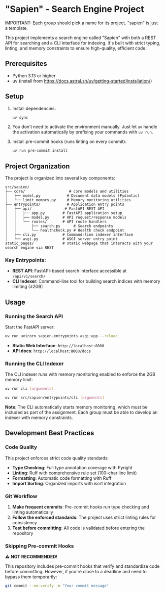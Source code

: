# "Sapien" - Search Engine Project

IMPORTANT: Each group should pick a name for its project. "sapien" is just a template.

This project implements a search engine called "Sapien" with both a REST API for searching and a CLI interface for indexing. It's built with strict typing, linting, and memory constraints to ensure high-quality, efficient code.

## Prerequisites

- Python 3.13 or higher
- uv (install from https://docs.astral.sh/uv/getting-started/installation/)

## Setup

1. Install dependencies:
   ```bash
   uv sync
   ```

2. You don't need to activate the environment manually. Just let `uv` handle the activation automatically by prefixing your commands with `uv run`.

3. Install pre-commit hooks (runs linting on every commit):
   ```bash
   uv run pre-commit install
   ```

## Project Organization

The project is organized into several key components:

```
src/sapien/
├── core/                    # Core models and utilities
│   ├── model.py            # Document data models (Pydantic)
│   └── limit_memory.py     # Memory monitoring utilities
├── entrypoints/            # Application entry points
│   ├── api/               # FastAPI REST API
│   │   ├── app.py        # FastAPI application setup
│   │   ├── model.py      # API request/response models
│   │   └── routes/       # API route handlers
│   │       ├── search.py      # Search endpoints
│   │       └── healthcheck.py # Health check endpoint
│   ├── cli.py            # Command-line indexer interface
│   └── asgi.py           # ASGI server entry point
static_pages/             # static webpage that interacts with your search engine via REST
```

### Key Entrypoints:

- **REST API**: FastAPI-based search interface accessible at `/api/v1/search/`
- **CLI Indexer**: Command-line tool for building search indices with memory limiting (≤2GB)

## Usage

### Running the Search API

Start the FastAPI server:
```bash
uv run uvicorn sapien.entrypoints.asgi:app --reload
```
- **Static Web Interface**: `http://localhost:8000`
- **API docs**: `http://localhost:8000/docs`

### Running the CLI Indexer

The CLI indexer runs with memory monitoring enabled to enforce the 2GB memory limit:
```bash
uv run cli [arguments]
```

```bash
uv run src/sapien/entrypoints/cli [arguments]
```

**Note**: The CLI automatically starts memory monitoring, which must be included as part of the assignment.
Each group must be able to develop an indexer with memory constraints.

## Development Best Practices

### Code Quality

This project enforces strict code quality standards:

- **Type Checking**: Full type annotation coverage with Pyright
- **Linting**: Ruff with comprehensive rule set (100-char line limit)
- **Formatting**: Automatic code formatting with Ruff
- **Import Sorting**: Organized imports with isort integration

### Git Workflow

1. **Make frequent commits**: Pre-commit hooks run type checking and linting automatically
2. **Follow the enforced standards**: The project uses strict linting rules for consistency
3. **Test before committing**: All code is validated before entering the repository

### Skipping Pre-commit Hooks

⚠️ **NOT RECOMMENDED!**

This repository includes pre-commit hooks that verify and standardize code before committing. However, if you're close to a deadline and need to bypass them temporarily:

```bash
git commit --no-verify -m "Your commit message"
```
